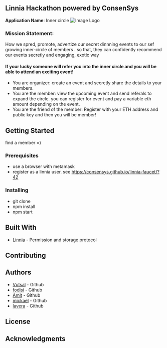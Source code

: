 ## Linnia Hackathon powered by ConsenSys

**Application Name**: Inner circle
![Image Logo](https://github.com/vutsalsinghal/linnia-hackathon/blob/master/Logo_SEM.jpg)

### Mission Statement:
How we spred, promote, advertize our secret dinnning events
to our sef growing inner-circle of members . so that, they can confidently recommend
our events secretly and engaging, exotic way


#### If your lucky someone will refer you into the inner circle and you will be able to attend an exciting event!
* You are organizer: create an event and secretly share the details to your members.
* You are the member: view the upcoming event and send referals to expand the circle. you can register for event and pay a variable eth amount depending on the event.
* You are the friend of the member: Register with your ETH address and public key and then you will be member!

## Getting Started

find a member =)

### Prerequisites

* use a browser with metamask
* register as a linnia user. see https://consensys.github.io/linnia-faucet/?42

### Installing

* git clone
* npm install
* npm start

## Built With

* [Linnia](https://github.com/ConsenSys/linnia-box) - Permission and storage protocol

## Contributing

## Authors
* [Vutsal](https://medium.com/linnia/linnia-f4f139a795ef) - Github
* [fodisi](https://github.com/fodisi) - Github
* [Amit](https://github.com/panghalamit) - Github
* [mickael](https://github.com/mickaelgermemont) - Github
* [lavera](https://github.com/laveradesign) - Github


## License


## Acknowledgments


